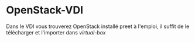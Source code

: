 # OpenStack-VDI

Dans le VDI vous trouverez OpenStack installé preet à l'emploi, il suffit de le télécharger et l'importer dans _virtual-box_
